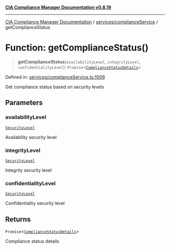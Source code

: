 [**CIA Compliance Manager Documentation v0.8.19**](../../../README.md)

***

[CIA Compliance Manager Documentation](../../../modules.md) / [services/complianceService](../README.md) / getComplianceStatus

# Function: getComplianceStatus()

> **getComplianceStatus**(`availabilityLevel`, `integrityLevel`, `confidentialityLevel`): `Promise`\<[`ComplianceStatusDetails`](../../../types/compliance/interfaces/ComplianceStatusDetails.md)\>

Defined in: [services/complianceService.ts:1009](https://github.com/Hack23/cia-compliance-manager/blob/8a17389ebf0d2a027875b835eec814811b99abcc/src/services/complianceService.ts#L1009)

Get compliance status based on security levels

## Parameters

### availabilityLevel

[`SecurityLevel`](../../../types/cia/type-aliases/SecurityLevel.md)

Availability security level

### integrityLevel

[`SecurityLevel`](../../../types/cia/type-aliases/SecurityLevel.md)

Integrity security level

### confidentialityLevel

[`SecurityLevel`](../../../types/cia/type-aliases/SecurityLevel.md)

Confidentiality security level

## Returns

`Promise`\<[`ComplianceStatusDetails`](../../../types/compliance/interfaces/ComplianceStatusDetails.md)\>

Compliance status details
